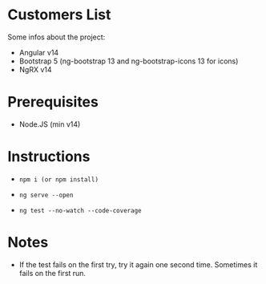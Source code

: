 
# Customers List

Some infos about the project:

* Angular v14
* Bootstrap 5 (ng-bootstrap 13 and ng-bootstrap-icons 13 for icons)
* NgRX v14

# Prerequisites

* Node.JS (min v14)

# Instructions

* ```npm i (or npm install) ```

* ``` ng serve --open ```

* ``` ng test --no-watch --code-coverage ```

# Notes

* If the test fails on the first try, try it again one second time. Sometimes it fails on the first run.